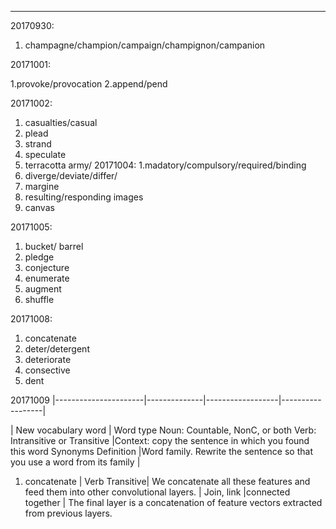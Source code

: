 ---------------------
20170930:
1. champagne/champion/campaign/champignon/campanion


20171001:

1.provoke/provocation
2.append/pend

20171002:
1. casualties/casual
2. plead
3. strand
4. speculate
5. terracotta army/
20171004:
1.madatory/compulsory/required/binding
2. diverge/deviate/differ/
3. margine
4. resulting/responding images
5. canvas

20171005:
1. bucket/ barrel
2. pledge
3. conjecture 
4. enumerate
5. augment
6. shuffle

20171008:
1. concatenate
2. deter/detergent
3. deteriorate
4. consective
5. dent

20171009
|----------------------|--------------|------------------|------------------|

| New vocabulary word |	Word type	Noun: Countable, NonC, or both
Verb: Intransitive or Transitive	|Context: copy the sentence in which you found this word	Synonyms	Definition	|Word family. Rewrite the sentence so that you use a word from its family |
1. concatenate |	Verb	Transitive|	We concatenate all these features and feed them into other convolutional layers.	| Join, link	|connected together	| The final layer is a concatenation of feature vectors extracted from previous layers.


